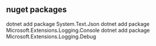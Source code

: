 ## nuget packages

dotnet add package System.Text.Json
dotnet add package Microsoft.Extensions.Logging.Console
dotnet add package Microsoft.Extensions.Logging.Debug
